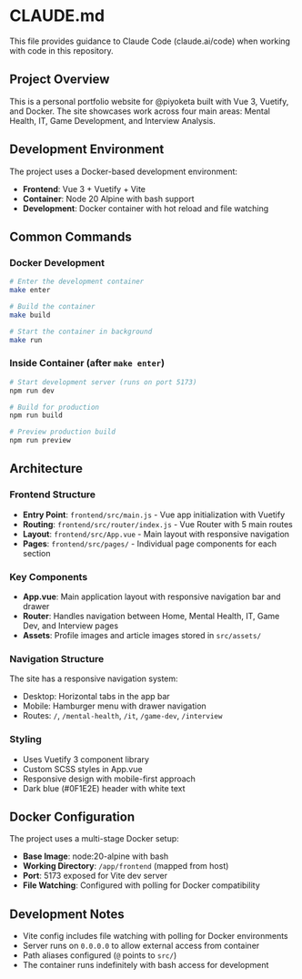 # CLAUDE.md

This file provides guidance to Claude Code (claude.ai/code) when working with code in this repository.

## Project Overview

This is a personal portfolio website for @piyoketa built with Vue 3, Vuetify, and Docker. The site showcases work across four main areas: Mental Health, IT, Game Development, and Interview Analysis.

## Development Environment

The project uses a Docker-based development environment:

- **Frontend**: Vue 3 + Vuetify + Vite
- **Container**: Node 20 Alpine with bash support
- **Development**: Docker container with hot reload and file watching

## Common Commands

### Docker Development
```bash
# Enter the development container
make enter

# Build the container
make build

# Start the container in background
make run
```

### Inside Container (after `make enter`)
```bash
# Start development server (runs on port 5173)
npm run dev

# Build for production
npm run build

# Preview production build
npm run preview
```

## Architecture

### Frontend Structure
- **Entry Point**: `frontend/src/main.js` - Vue app initialization with Vuetify
- **Routing**: `frontend/src/router/index.js` - Vue Router with 5 main routes
- **Layout**: `frontend/src/App.vue` - Main layout with responsive navigation
- **Pages**: `frontend/src/pages/` - Individual page components for each section

### Key Components
- **App.vue**: Main application layout with responsive navigation bar and drawer
- **Router**: Handles navigation between Home, Mental Health, IT, Game Dev, and Interview pages
- **Assets**: Profile images and article images stored in `src/assets/`

### Navigation Structure
The site has a responsive navigation system:
- Desktop: Horizontal tabs in the app bar
- Mobile: Hamburger menu with drawer navigation
- Routes: `/`, `/mental-health`, `/it`, `/game-dev`, `/interview`

### Styling
- Uses Vuetify 3 component library
- Custom SCSS styles in App.vue
- Responsive design with mobile-first approach
- Dark blue (#0F1E2E) header with white text

## Docker Configuration

The project uses a multi-stage Docker setup:
- **Base Image**: node:20-alpine with bash
- **Working Directory**: `/app/frontend` (mapped from host)
- **Port**: 5173 exposed for Vite dev server
- **File Watching**: Configured with polling for Docker compatibility

## Development Notes

- Vite config includes file watching with polling for Docker environments
- Server runs on `0.0.0.0` to allow external access from container
- Path aliases configured (`@` points to `src/`)
- The container runs indefinitely with bash access for development